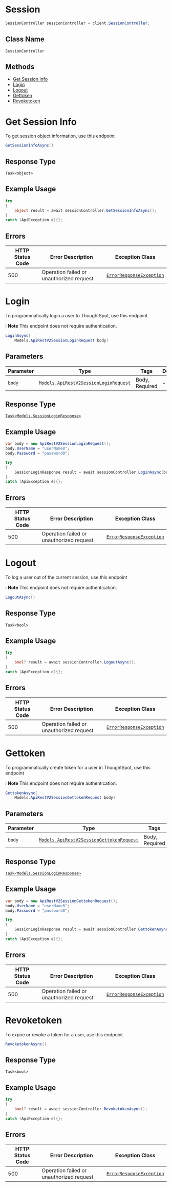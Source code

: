# Session

```csharp
SessionController sessionController = client.SessionController;
```

## Class Name

`SessionController`

## Methods

* [Get Session Info](/doc/controllers/session.md#get-session-info)
* [Login](/doc/controllers/session.md#login)
* [Logout](/doc/controllers/session.md#logout)
* [Gettoken](/doc/controllers/session.md#gettoken)
* [Revoketoken](/doc/controllers/session.md#revoketoken)


# Get Session Info

To get session object information, use this endpoint

```csharp
GetSessionInfoAsync()
```

## Response Type

`Task<object>`

## Example Usage

```csharp
try
{
    object result = await sessionController.GetSessionInfoAsync();
}
catch (ApiException e){};
```

## Errors

| HTTP Status Code | Error Description | Exception Class |
|  --- | --- | --- |
| 500 | Operation failed or unauthorized request | [`ErrorResponseException`](/doc/models/error-response-exception.md) |


# Login

To programmatically login a user to ThoughtSpot, use this endpoint

:information_source: **Note** This endpoint does not require authentication.

```csharp
LoginAsync(
    Models.ApiRestV2SessionLoginRequest body)
```

## Parameters

| Parameter | Type | Tags | Description |
|  --- | --- | --- | --- |
| `body` | [`Models.ApiRestV2SessionLoginRequest`](/doc/models/api-rest-v2-session-login-request.md) | Body, Required | - |

## Response Type

[`Task<Models.SessionLoginResponse>`](/doc/models/session-login-response.md)

## Example Usage

```csharp
var body = new ApiRestV2SessionLoginRequest();
body.UserName = "userName8";
body.Password = "password0";

try
{
    SessionLoginResponse result = await sessionController.LoginAsync(body);
}
catch (ApiException e){};
```

## Errors

| HTTP Status Code | Error Description | Exception Class |
|  --- | --- | --- |
| 500 | Operation failed or unauthorized request | [`ErrorResponseException`](/doc/models/error-response-exception.md) |


# Logout

To log a user out of the current session, use this endpoint

:information_source: **Note** This endpoint does not require authentication.

```csharp
LogoutAsync()
```

## Response Type

`Task<bool>`

## Example Usage

```csharp
try
{
    bool? result = await sessionController.LogoutAsync();
}
catch (ApiException e){};
```

## Errors

| HTTP Status Code | Error Description | Exception Class |
|  --- | --- | --- |
| 500 | Operation failed or unauthorized request | [`ErrorResponseException`](/doc/models/error-response-exception.md) |


# Gettoken

To programmatically create token for a user in ThoughtSpot, use this endpoint

:information_source: **Note** This endpoint does not require authentication.

```csharp
GettokenAsync(
    Models.ApiRestV2SessionGettokenRequest body)
```

## Parameters

| Parameter | Type | Tags | Description |
|  --- | --- | --- | --- |
| `body` | [`Models.ApiRestV2SessionGettokenRequest`](/doc/models/api-rest-v2-session-gettoken-request.md) | Body, Required | - |

## Response Type

[`Task<Models.SessionLoginResponse>`](/doc/models/session-login-response.md)

## Example Usage

```csharp
var body = new ApiRestV2SessionGettokenRequest();
body.UserName = "userName8";
body.Password = "password0";

try
{
    SessionLoginResponse result = await sessionController.GettokenAsync(body);
}
catch (ApiException e){};
```

## Errors

| HTTP Status Code | Error Description | Exception Class |
|  --- | --- | --- |
| 500 | Operation failed or unauthorized request | [`ErrorResponseException`](/doc/models/error-response-exception.md) |


# Revoketoken

To expire or revoke a token for a user, use this endpoint

```csharp
RevoketokenAsync()
```

## Response Type

`Task<bool>`

## Example Usage

```csharp
try
{
    bool? result = await sessionController.RevoketokenAsync();
}
catch (ApiException e){};
```

## Errors

| HTTP Status Code | Error Description | Exception Class |
|  --- | --- | --- |
| 500 | Operation failed or unauthorized request | [`ErrorResponseException`](/doc/models/error-response-exception.md) |

